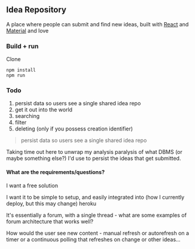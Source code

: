 ## Idea Repository

A place where people can submit and find new ideas, built with [React](https://reactjs.org/) and [Material](https://material-ui.com/) and love

### Build + run

Clone

	npm install
	npm run

### Todo

1. persist data so users see a single shared idea repo
2. get it out into the world
5. searching
6. filter
7. deleting (only if you possess creation identifier)

> persist data so users see a single shared idea repo

Taking time out here to unwrap my analysis paralysis of what DBMS (or maybe something else?) I'd use to persist the ideas that get submitted. 

#### What are the requirements/questions?

I want a free solution

I want it to be simple to setup, and easily integrated into (how I currently deploy, but this may change) heroku

It's essentially a forum, with a single thread - what are some examples of forum architecture that works well?  

How would the user see new content - manual refresh or autorefresh on a timer or a continuous polling that refreshes on change or other ideas...


